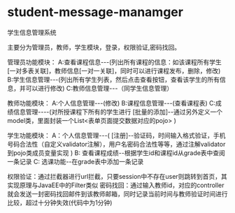 # student-message-manamger
学生信息管理系统

主要分为管理员，教师，学生模块，登录，权限验证,密码找回。

管理员功能模块：
          A:查看课程信息---(列出所有课程的信息：如该课程所有学生[一对多表关联]，教师信息[一对一关联]，同时可以进行课程发布，删除，修改)
          B:学生信息管理---(列出所有学生列表，然后点击查看按钮，查看该学生的所有信息，并可以进行修改)
          C:教师信息管理---（同学生信息管理）

教师功能模块：
          A:个人信息管理---(修改)
          B:课程信息管理---(查看课程表)
          C:成绩信息管理----(对所授课程下所有的学生进行 [批量的添加]--通过另外定义一个model类，里面封装一个List<表单页面提交数据对应的pojo> )

学生功能模块：
         A：个人信息管理---( [注册]--验证码，时间输入格式验证，手机号码合法性（自定义validator注解），用户名密码合法性等等，通过注解validator到pojo类成员变量实现  )
         B: 查看课程成绩--根据学生id和课程id从grade表中查阅一条记录
         C: 选课功能--在grade表中添加一条记录

权限验证：通过拦截器进行url拦截，只要session中不存在user则跳转到首页，其实现原理与JavaEE中的Filter类似
密码找回：通过输入教师id，对应的controller就会发送一封密码找回邮件到该教师邮箱，同时记录当前时间与教师验证时间进行比较，超过十分钟失效(代码中为1分钟)

















